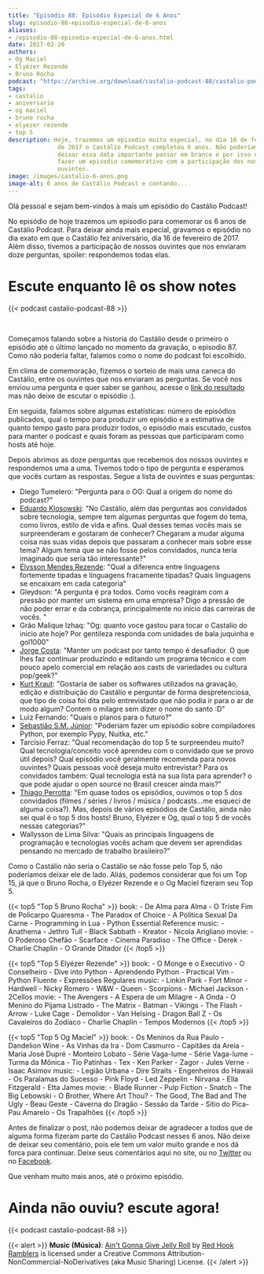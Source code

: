 ```yaml
---
title: "Episódio 88: Episódio Especial de 6 Anos"
slug: episodio-88-episodio-especial-de-6-anos
aliases:
- /episodio-88-episodio-especial-de-6-anos.html
date: 2017-02-20
authors:
- Og Maciel
- Elyézer Rezende
- Bruno Rocha
podcast: "https://archive.org/download/castalio-podcast-88/castalio-podcast-88.mp3"
tags:
- castalio
- aniversario
- og maciel
- bruno rocha
- elyezer rezende
- top 5
description: Hoje, trazemos um episodio muito especial, no dia 16 de fevereiro
              de 2017 o Castálio Podcast completou 6 anos. Não poderíamos
              deixar essa data importante passar em branco e por isso decidimos
              fazer um episodio comemorativo com a participação dos nossos
              ouvintes.
image: /images/castalio-6-anos.png
image-alt: 6 anos de Castálio Podcast e contando...
---
```


Olá pessoal e sejam bem-vindos à mais um episódio do Castálio Podcast!

No episódio de hoje trazemos um episodio para comemorar os 6 anos de Castálio
Podcast. Para deixar ainda mais especial, gravamos o episódio no dia exato em
que o Castálio fez aniversário, dia 16 de fevereiro de
2017. Além disso, tivemos a participação de nossos ouvintes que nos enviaram
      doze perguntas, spoiler: respondemos todas elas.

<div class="clearfix"></div>

# Escute enquanto lê os show notes

{{< podcast castalio-podcast-88 >}}

<br />

Começamos falando sobre a historia do Castálio desde o primeiro o episódio até
o último lançado no momento da gravação, o episodio 87. Como não poderia
faltar, falamos como o nome do podcast foi escolhido.

Em clima de comemoração, fizemos o sorteio de mais uma caneca do Castálio,
entre os ouvintes que nos enviaram as perguntas. Se você nos enviou uma
pergunta e quer saber se ganhou, acesse o [link do
resultado](http://sorteador.com.br/embaralhador/resultado/416) mas não deixe de
escutar o episódio :).

Em seguida, falamos sobre algumas estatísticas: número de episódios publicados,
qual o tempo para produzir um episódio e a estimativa de quanto tempo gasto
para produzir todos, o episódio mais escutado, custos para manter o podcast e
quais foram as pessoas que participaram como hosts até hoje.

Depois abrimos as doze perguntas que recebemos dos nossos ouvintes e
respondemos uma a uma. Tivemos todo o tipo de pergunta e esperamos que vocês
curtam as respostas. Segue a lista de ouvintes e suas perguntas:

- Diego Tumelero: \"Pergunta para o OG: Qual a origem do nome do
    podcast?\"
- [Eduardo Klosowski](https://eduardoklosowski.wordpress.com/): \"No
    Castálio, além das perguntas aos convidados sobre tecnologia, sempre tem
    algumas perguntas que fogem do tema, como livros, estilo de vida e afins.
    Qual desses temas vocês mais se surpreenderam e gostaram de conhecer?
    Chegaram a mudar alguma coisa nas suas vidas depois que passaram a conhecer
    mais sobre esse tema? Algum tema que se não fosse pelos convidados, nunca
    teria imaginado que seria tão interessante?\"
- [Élysson Mendes Rezende](https://twitter.com/elyssonmr): \"Qual a
    diferenca entre linguagens fortemente tipadas e linguagens fracamente
    tipadas? Quais linguagens se encaixam em cada categoria\"
- Gleydson: \"A pergunta é pra todos. Como vocês reagiram com a
    pressão por manter um sistema em uma empresa? Digo a pressão de não poder
    errar e da cobrança, principalmente no início das carreiras de vocês. \"
- Grão Malique Izhaq: \"Og: quanto voce gastou para tocar o Castalio
    do inicio ate hoje? Por gentileza responda com unidades de bala juquinha e
    gol1000\"
- [Jorge Costa](https://twitter.com/JFCostta): \"Manter um podcast por
    tanto tempo é desafiador. O que lhes faz continuar produzindo e editando um
    programa técnico e com pouco apelo comercial em relação aos casts de
    variedades ou cultura pop/geek?\"
- [Kurt Kraut](https://twitter.com/KurtKraut): \"Gostaria de saber os
    softwares utilizados na gravação, edição e distribuição do Castálio e
    perguntar de forma despretenciosa, que tipo de coisa foi dita pelo
    entrevistado que não podia ir para o ar de modo algum? Contem o milagre sem
    dizer o nome do santo :D\"
- Luiz Fernando: \"Quais o planos para o futuro?\"
- [Sebastião S.M. Júnior](https://www.facebook.com/tolentek):
    \"Poderiam fazer um episódio sobre compiladores Python, por exemplo Pypy,
    Nuitka, etc.\"
- Tarcísio Ferraz: \"Qual recomendação do top 5 te surpreendeu muito?
    Qual tecnologia/conceito você aprendeu com o convidado que se provo útil
    depois? Qual episódio você geralmente recomenda para novos ouvintes? Quais
    pessoas você deseja muito entrevistar? Para os convidados também: Qual
    tecnologia está na sua lista para aprender? o que pode ajudar o open source
    no Brasil crescer ainda mais?\"
- [Thiago Perrotta](https://twitter.com/thiagowfx): \"Em quase todos
    os episódios, ouvimos o top 5 dos convidados (filmes / séries / livros /
    música / podcasts\...me esqueci de alguma coisa?). Mas, depois de vários
    episódios de Castálio, ainda não sei qual é o top 5 dos hosts! Bruno,
    Elyézer e Og, qual o top 5 de vocês nessas categorias?\"
- Wallysson de Lima Silva: \"Quais as principais linguagens de
    programação e tecnologias vocês acham que devem ser aprendidas pensando no
    mercado de trabalho brasileiro?\"

Como o Castálio não seria o Castálio se não fosse pelo Top 5, não poderíamos
deixar ele de lado. Aliás, podemos considerar que foi um Top 15, já que o Bruno
Rocha, o Elyézer Rezende e o Og Maciel fizeram seu Top 5.

{{< top5 "Top 5 Bruno Rocha" >}}
book:
    - De Alma para Alma
    - O Triste Fim de Policarpo Quaresma
    - The Paradox of Choice
    - A Politica Sexual Da Carne
    - Programming in Lua
    - Python Essential Reference
music:
    - Anathema
    - Jethro Tull
    - Black Sabbath
    - Kreator
    - Nicola Arigliano
movie:
    - O Poderoso Chefão
    - Scarface
    - Cinema Paradiso
    - The Office
    - Derek
    - Charlie Chaplin - O Grande Ditador
{{< /top5 >}}

{{< top5 "Top 5 Elyézer Rezende" >}}
book:
    - O Monge e o Executivo
    - O Conselheiro
    - Dive into Python
    - Aprendendo Python
    - Practical Vim
    - Python Fluente
    - Expressões Regulares
music:
    - Linkin Park
    - Fort Minor
    - Hardwell
    - Nicky Romero
    - W&W
    - Queen
    - Scorpions
    - Michael Jackson
    - 2Cellos
movie:
    - The Avengers
    - A Espera de um Milagre
    - A Onda
    - O Menino do Pijama Listrado
    - The Matrix
    - Batman
    - Vikings
    - The Flash
    - Arrow
    - Luke Cage
    - Demolidor
    - Van Helsing
    - Dragon Ball Z
    - Os Cavaleiros do Zodíaco
    - Charlie Chaplin - Tempos Modernos
{{< /top5 >}}

{{< top5 "Top 5 Og Maciel" >}}
book:
    - Os Meninos da Rua Paulo
    - Dandelion Wine
    - As Vinhas da Ira
    - Dom Casmurro
    - Capitães da Areia
    - Maria José Dupré
    - Monteiro Lobato
    - Série Vaga-lume
    - Série Vaga-lume
    - Turma da Mônica
    - Tio Patinhas
    - Tex
    - Ken Parker
    - Zagor
    - Jules Verne
    - Isaac Asimov
music:
    - Legião Urbana
    - Dire Straits
    - Engenheiros do Hawaii
    - Os Paralamas do Sucesso
    - Pink Floyd
    - Led Zeppelin
    - Nirvana
    - Ella Fitzgerald
    - Etta James
movie:
    - Blade Runner
    - Pulp Fiction
    - Snatch
    - The Big Lebowski
    - O Brother, Where Art Thou?
    - The Good, The Bad and The Ugly
    - Beau Geste
    - Caverna do Dragão
    - Sessão da Tarde
    - Sítio do Pica-Pau Amarelo
    - Os Trapalhões
{{< /top5 >}}

Antes de finalizar o post, não podemos deixar de agradecer a todos que
de alguma forma fizeram parte do Castálio Podcast nesses 6 anos. Não
deixe de deixar seu comentário, pois ele tem um valor muito grande e nos
dá forca para continuar. Deixe seus comentários aqui no site, ou no
[Twitter](https://twitter.com/castaliopod) ou no
[Facebook](https://www.facebook.com/castaliopod).

Que venham muito mais anos, até o próximo episódio.

# Ainda não ouviu? escute agora!

{{< podcast castalio-podcast-88 >}}

{{< alert >}}
**Music (Música)**: [Ain\'t Gonna Give Jelly
Roll](http://freemusicarchive.org/music/Red_Hook_Ramblers/Live__WFMU_on_Antique_Phonograph_Music_Program_with_MAC_Feb_8_2011/Red_Hook_Ramblers_-_12_-_Aint_Gonna_Give_Jelly_Roll)
by [Red Hook Ramblers](http://www.redhookramblers.com/) is licensed
under a Creative Commons Attribution-NonCommercial-NoDerivatives (aka
Music Sharing) License.
{{< /alert >}}
